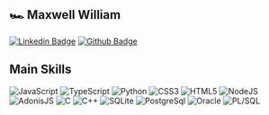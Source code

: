 ## 🏎️ Maxwell William

[![Linkedin Badge](https://img.shields.io/badge/-LinkedIn-blue?style=flat-square&logo=Linkedin&logoColor=white&link=https://www.linkedin.com/in/maxwell-william-0296a5321/)](https://www.linkedin.com/in/maxwell-william-0296a5321/)
[![Github Badge](https://img.shields.io/badge/-Github-000?style=flat-square&logo=Github&logoColor=white&link=https://github.com/maxwellseveriano)](https://github.com/maxwellseveriano)

## Main Skills


![JavaScript](https://img.shields.io/badge/JavaScript-323330?style=for-the-badge&logo=javascript&logoColor=F7DF1E)
![TypeScript](https://img.shields.io/badge/TypeScript-007ACC?style=for-the-badge&logo=typescript&logoColor=white)
![Python](https://img.shields.io/badge/Python-FFD43B?style=for-the-badge&logo=python&logoColor=blue)
![CSS3](https://img.shields.io/badge/CSS3-1572B6?style=for-the-badge&logo=css3&logoColor=white)
![HTML5](https://img.shields.io/badge/HTML5-E34F26?style=for-the-badge&logo=html5&logoColor=white)
![NodeJS](https://img.shields.io/badge/Node%20js-339933?style=for-the-badge&logo=nodedotjs&logoColor=white)
![AdonisJS](https://img.shields.io/badge/adonis%20js-220052?style=for-the-badge&logo=adonisjs&logoColor=white)
![C](https://img.shields.io/badge/C-00599C?style=for-the-badge&logo=c&logoColor=white)
![C++](https://img.shields.io/badge/C%2B%2B-00599C?style=for-the-badge&logo=c%2B%2B&logoColor=white)
![SQLite](https://img.shields.io/badge/Sqlite-003B57?style=for-the-badge&logo=sqlite&logoColor=white)
![PostgreSql](https://img.shields.io/badge/PostgreSQL-316192?style=for-the-badge&logo=postgresql&logoColor=white)
![Oracle](https://img.shields.io/badge/Oracle-F80000?style=for-the-badge&logo=Oracle&logoColor=white)
![PL/SQL](https://img.shields.io/badge/PLSQL-F80000?style=for-the-badge&logo=oracle&logoColor=black)
